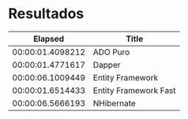 # Resultados

|Elapsed|Title|
|---|---|
| 00:00:01.4098212 | ADO Puro              |
| 00:00:01.4771617 | Dapper                |
| 00:00:06.1009449 | Entity Framework      |
| 00:00:01.6514433 | Entity Framework Fast |
| 00:00:06.5666193 | NHibernate            |
